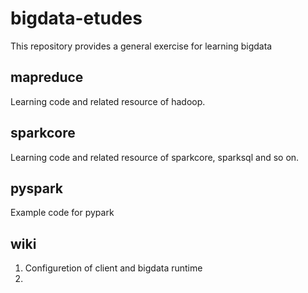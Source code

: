 # bigdata-etudes
This repository provides a general exercise for learning bigdata

## mapreduce

Learning code and related resource of hadoop.

## sparkcore

Learning code and related resource of sparkcore, sparksql and so on.

## pyspark

Example code for pypark

## wiki

1. Configuretion of client and bigdata runtime
2. 